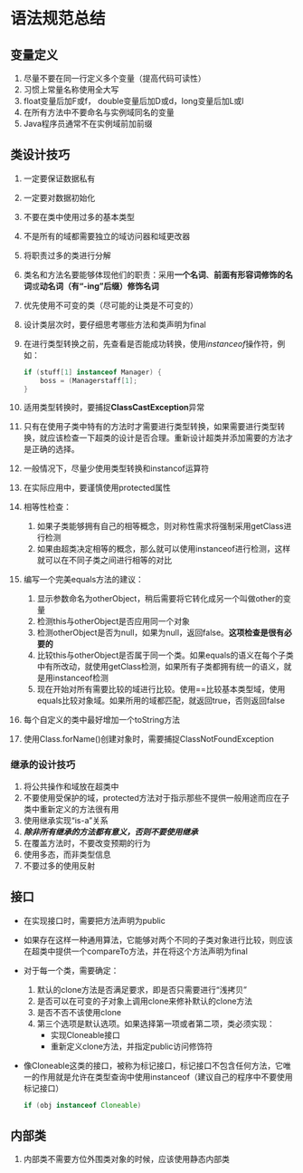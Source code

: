 # 语法规范总结

## 变量定义

1. 尽量不要在同一行定义多个变量（提高代码可读性）
2. 习惯上常量名称使用全大写
3. float变量后加F或f， double变量后加D或d，long变量后加L或l
4. 在所有方法中不要命名与实例域同名的变量
5. Java程序员通常不在实例域前加前缀

## 类设计技巧

1. 一定要保证数据私有
2. 一定要对数据初始化
3. 不要在类中使用过多的基本类型
4. 不是所有的域都需要独立的域访问器和域更改器
5. 将职责过多的类进行分解
6. 类名和方法名要能够体现他们的职责：采用**一个名词**、**前面有形容词修饰的名词**或**动名词（有“-ing”后缀）修饰名词**
7. 优先使用不可变的类（尽可能的让类是不可变的）
8. 设计类层次时，要仔细思考哪些方法和类声明为final
9. 在进行类型转换之前，先查看是否能成功转换，使用*instanceof*操作符，例如：

    ```java
    if (stuff[1] instanceof Manager) {
        boss = (Managerstaff[1];
    }
    ```

10. 适用类型转换时，要捕捉**ClassCastException**异常
11. 只有在使用子类中特有的方法时才需要进行类型转换，如果需要进行类型转换，就应该检查一下超类的设计是否合理。重新设计超类并添加需要的方法才是正确的选择。
12. 一般情况下，尽量少使用类型转换和instancof运算符
13. 在实际应用中，要谨慎使用protected属性
14. 相等性检查：
    1. 如果子类能够拥有自己的相等概念，则对称性需求将强制采用getClass进行检测
    2. 如果由超类决定相等的概念，那么就可以使用instanceof进行检测，这样就可以在不同子类之间进行相等的对比
15. 编写一个完美equals方法的建议：
    1. 显示参数命名为otherObject，稍后需要将它转化成另一个叫做other的变量
    2. 检测this与otherObject是否应用同一个对象
    3. 检测otherObject是否为null，如果为null，返回false。**这项检查是很有必要的**
    4. 比较this与otherObject是否属于同一个类。如果equals的语义在每个子类中有所改动，就使用getClass检测，如果所有子类都拥有统一的语义，就是用instanceof检测
    5. 现在开始对所有需要比较的域进行比较。使用==比较基本类型域，使用equals比较对象域。如果所用的域都匹配，就返回true，否则返回false
16. 每个自定义的类中最好增加一个toString方法
17. 使用Class.forName()创建对象时，需要捕捉ClassNotFoundException

### 继承的设计技巧

1. 将公共操作和域放在超类中
2. 不要使用受保护的域，protected方法对于指示那些不提供一般用途而应在子类中重新定义的方法很有用
3. 使用继承实现“is-a”关系
4. ***除非所有继承的方法都有意义，否则不要使用继承***
5. 在覆盖方法时，不要改变预期的行为
6. 使用多态，而非类型信息
7. 不要过多的使用反射

## 接口

+ 在实现接口时，需要把方法声明为public
+ 如果存在这样一种通用算法，它能够对两个不同的子类对象进行比较，则应该在超类中提供一个compareTo方法，并在将这个方法声明为final
+ 对于每一个类，需要确定：
    1. 默认的clone方法是否满足要求，即是否只需要进行“浅拷贝”
    2. 是否可以在可变的子对象上调用clone来修补默认的clone方法
    3. 是否不否不该使用clone
    4. 第三个选项是默认选项。如果选择第一项或者第二项，类必须实现：
        + 实现Cloneable接口
        + 重新定义clone方法，并指定public访问修饰符
+ 像Cloneable这类的接口，被称为标记接口，标记接口不包含任何方法，它唯一的作用就是允许在类型查询中使用instanceof（建议自己的程序中不要使用标记接口）

    ```java
    if (obj instanceof Cloneable)
    ```

## 内部类

1. 内部类不需要方位外围类对象的时候，应该使用静态内部类

